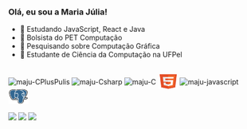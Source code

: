 ### Olá, eu sou a Maria Júlia!

- 🌱 Estudando JavaScript, React e Java
- 🔭 Bolsista do PET Computação
- 💭 Pesquisando sobre Computação Gráfica
- 💬 Estudante de Ciência da Computação na UFPel

<div style="display: inline_block"><br>

  <img align="center" alt="maju-CPlusPulis" height="30" width="40" src="https://cdn.jsdelivr.net/gh/devicons/devicon/icons/cplusplus/cplusplus-original.svg">
  <img align="center" alt="maju-Csharp" height="30" width="40" src="https://cdn.jsdelivr.net/gh/devicons/devicon/icons/csharp/csharp-original.svg">
    <img align="center" alt="maju-C" height="30" width="40" src="https://cdn.jsdelivr.net/gh/devicons/devicon/icons/c/c-original.svg">
    <img align="center" alt="maju-HTML" height="30" width="40" src="https://raw.githubusercontent.com/devicons/devicon/master/icons/html5/html5-original.svg">
    <img align="center" alt="maju-javascript" height="30" width="40" src="https://cdn.jsdelivr.net/gh/devicons/devicon/icons/javascript/javascript-original.svg">
   <img align="center" alt="maju-SQL" height="30" width="40" src="https://raw.githubusercontent.com/devicons/devicon/master/icons/postgresql/postgresql-original.svg">
   
</div>

<div style="display: inline_block"><br>
  <a href="https://instagram.com/majudlorenzoni" target="_blank"><img src="https://img.shields.io/badge/-Instagram-%23E4405F?style=for-the-badge&logo=instagram&logoColor=white" target="_blank"></a>
  <a href = "mailto:juliamaria892@gmail.com"><img src="https://img.shields.io/badge/-Gmail-%23333?style=for-the-badge&logo=gmail&logoColor=white" target="_blank"></a>
  <a href="https://www.linkedin.com/in/maria-j%C3%BAlia-lorenzoni-b09489230/" target="_blank"><img src="https://img.shields.io/badge/-LinkedIn-%230077B5?style=for-the-badge&logo=linkedin&logoColor=white" target="_blank"></a>
</div>
